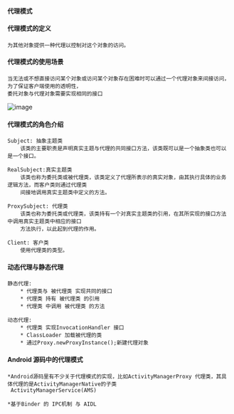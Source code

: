 #### 代理模式
 
#### 代理模式的定义
    为其他对象提供一种代理以控制对这个对象的访问。
     
#### 代理模式的使用场景
    当无法或不想直接访问某个对象或访问某个对象存在困难时可以通过一个代理对象来间接访问，为了保证客户端使用的透明性，
    委托对象与代理对象需要实现相同的接口
 
  ![image](https://github.com/qqhahaboy/designPattern/raw/master/proxy/proxyUML.png)
 
#### 代理模式的角色介绍
    Subject: 抽象主题类
        该类的主要职责是声明真实主题与代理的共同接口方法，该类既可以是一个抽象类也可以是一个接口。
       
    RealSubject:真实主题类
        该类也称为委托类或被代理类，该类定义了代理所表示的真实对象，由其执行具体的业务逻辑方法，而客户类则通过代理类
        间接地调用真实主题类中定义的方法。
        
    ProxySubject: 代理类
        该类也称为委托类或代理类，该类持有一个对真实主题类的引用，在其所实现的接口方法中调用真实主题类中相应的接口
        方法执行，以此起到代理的作用。
        
    Client: 客户类
        使用代理类的类型。

#### 动态代理与静态代理
    静态代理:
        * 代理类与 被代理类 实现共同的接口
        * 代理类 持有 被代理类 的引用
        * 代理类 中调用 被代理类 的方法

    动态代理:
        * 代理类 实现InvocationHandler 接口
        * ClassLoader 加载被代理的类
        * 通过Proxy.newProxyInstance();新建代理对象
       
#### Android 源码中的代理模式
    *Android源码里有不少关于代理模式的实现，比如ActivityManagerProxy 代理类，其具体代理的是ActivityManagerNative的子类
     ActivityManagerService(AMS)
     
    *基于Binder 的 IPC机制 与 AIDL
        
